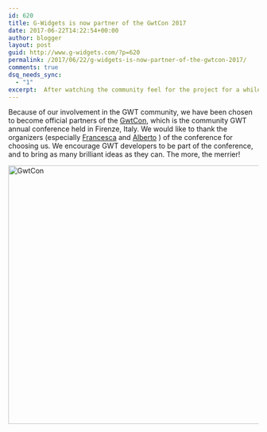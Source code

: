 ```yaml
---
id: 620
title: G-Widgets is now partner of the GwtCon 2017
date: 2017-06-22T14:22:54+00:00
author: blogger
layout: post
guid: http://www.g-widgets.com/?p=620
permalink: /2017/06/22/g-widgets-is-now-partner-of-the-gwtcon-2017/
comments: true
dsq_needs_sync:
  - "1"
excerpt:  After watching the community feel for the project for a while, we have decided to shutdown the project. The objective of the project was to provide help with the initial bootstrap of a GWT app...
---
```

Because of our involvement in the GWT community, we have been chosen to become official partners of the [GwtCon](http://www.gwtcon.org/), which is the community GWT annual conference held in Firenze, Italy. We would like to thank the organizers (especially [Francesca](https://twitter.com/FrancescaTosi) and [Alberto](https://twitter.com/usernamelibero) ) of the conference for choosing us. We encourage GWT developers to be part of the conference, and to bring as many brilliant ideas as they can. The more, the merrier!
  
[<img src="https://s3-eu-west-1.amazonaws.com/gwidgets/uploads/2017/06/GwtCon.png" alt="GwtCon" width="1200" height="520" class="aligncenter size-full wp-image-622" />](http://www.gwtcon.org)